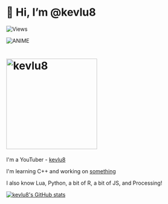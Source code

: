 # 👋 Hi, I’m @kevlu8

![Views](https://komarev.com/ghpvc/?username=kevlu8&color=blue)

![ANIME](https://i.imgur.com/eBB0kKG.jpeg)

<h1>
  <a href="https://github.com/kevlu8">
    <img
      width="240"
      alt="kevlu8"
      src="https://img.shields.io/badge/kevlu8-blue?style=for-the-badge&logo=devdotto"
    />
  </a>
</h1>

I'm a YouTuber - [kevlu8](https://www.youtube.com/kevlu8)

I'm learning C++ and working on [something](https://www.github.com/kevlu8/PZCoin)

I also know Lua, Python, a bit of R, a bit of JS, and Processing!

[![kevlu8's GitHub stats](https://github-readme-stats.vercel.app/api?username=kevlu8&theme=dark)](https://github.com/anuraghazra/github-readme-stats)
